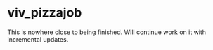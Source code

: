 # viv_pizzajob
 
This is nowhere close to being finished. Will continue work on it with incremental updates.